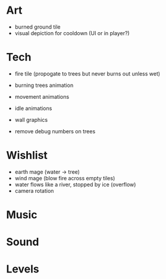 # Art
- burned ground tile
- visual depiction for cooldown (UI or in player?)

# Tech
- fire tile (propogate to trees but never burns out unless wet)

- burning trees animation
- movement animations
- idle animations
- wall graphics

- remove debug numbers on trees

# Wishlist
- earth mage (water -> tree)
- wind mage (blow fire across empty tiles)
- water flows like a river, stopped by ice (overflow)
- camera rotation

# Music

# Sound

# Levels
